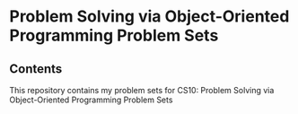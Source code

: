 # Problem Solving via Object-Oriented Programming Problem Sets
## Contents
This repository contains my problem sets for CS10: Problem Solving via Object-Oriented Programming Problem Sets
